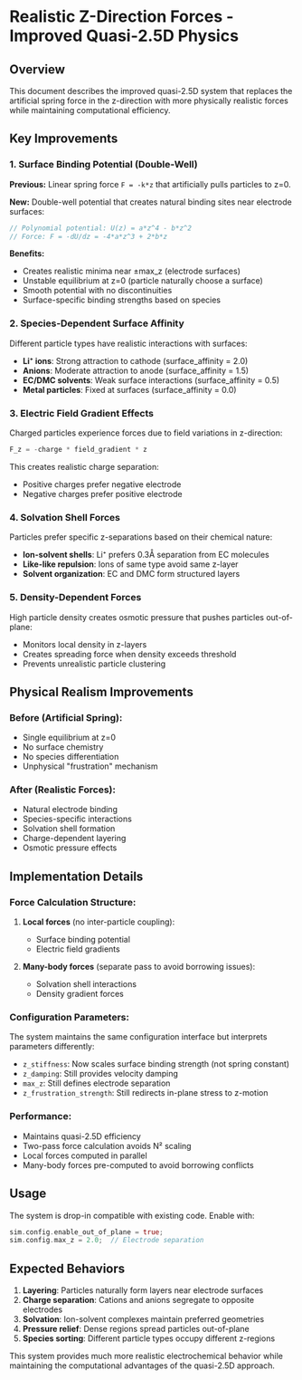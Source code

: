 # Realistic Z-Direction Forces - Improved Quasi-2.5D Physics

## Overview

This document describes the improved quasi-2.5D system that replaces the artificial spring force in the z-direction with more physically realistic forces while maintaining computational efficiency.

## Key Improvements

### 1. **Surface Binding Potential (Double-Well)**

**Previous:** Linear spring force `F = -k*z` that artificially pulls particles to z=0.

**New:** Double-well potential that creates natural binding sites near electrode surfaces:

```rust
// Polynomial potential: U(z) = a*z^4 - b*z^2 
// Force: F = -dU/dz = -4*a*z^3 + 2*b*z
```

**Benefits:**
- Creates realistic minima near ±max_z (electrode surfaces)
- Unstable equilibrium at z=0 (particle naturally choose a surface)
- Smooth potential with no discontinuities
- Surface-specific binding strengths based on species

### 2. **Species-Dependent Surface Affinity**

Different particle types have realistic interactions with surfaces:

- **Li⁺ ions**: Strong attraction to cathode (surface_affinity = 2.0)
- **Anions**: Moderate attraction to anode (surface_affinity = 1.5)  
- **EC/DMC solvents**: Weak surface interactions (surface_affinity = 0.5)
- **Metal particles**: Fixed at surfaces (surface_affinity = 0.0)

### 3. **Electric Field Gradient Effects**

Charged particles experience forces due to field variations in z-direction:

```rust
F_z = -charge * field_gradient * z
```

This creates realistic charge separation:
- Positive charges prefer negative electrode
- Negative charges prefer positive electrode

### 4. **Solvation Shell Forces**

Particles prefer specific z-separations based on their chemical nature:

- **Ion-solvent shells**: Li⁺ prefers 0.3Å separation from EC molecules
- **Like-like repulsion**: Ions of same type avoid same z-layer
- **Solvent organization**: EC and DMC form structured layers

### 5. **Density-Dependent Forces**

High particle density creates osmotic pressure that pushes particles out-of-plane:

- Monitors local density in z-layers
- Creates spreading force when density exceeds threshold
- Prevents unrealistic particle clustering

## Physical Realism Improvements

### **Before (Artificial Spring):**
- Single equilibrium at z=0
- No surface chemistry
- No species differentiation
- Unphysical "frustration" mechanism

### **After (Realistic Forces):**
- Natural electrode binding
- Species-specific interactions  
- Solvation shell formation
- Charge-dependent layering
- Osmotic pressure effects

## Implementation Details

### **Force Calculation Structure:**

1. **Local forces** (no inter-particle coupling):
   - Surface binding potential
   - Electric field gradients

2. **Many-body forces** (separate pass to avoid borrowing issues):
   - Solvation shell interactions
   - Density gradient forces

### **Configuration Parameters:**

The system maintains the same configuration interface but interprets parameters differently:

- `z_stiffness`: Now scales surface binding strength (not spring constant)
- `z_damping`: Still provides velocity damping
- `max_z`: Still defines electrode separation
- `z_frustration_strength`: Still redirects in-plane stress to z-motion

### **Performance:**

- Maintains quasi-2.5D efficiency
- Two-pass force calculation avoids N² scaling
- Local forces computed in parallel
- Many-body forces pre-computed to avoid borrowing conflicts

## Usage

The system is drop-in compatible with existing code. Enable with:

```rust
sim.config.enable_out_of_plane = true;
sim.config.max_z = 2.0;  // Electrode separation
```

## Expected Behaviors

1. **Layering**: Particles naturally form layers near electrode surfaces
2. **Charge separation**: Cations and anions segregate to opposite electrodes  
3. **Solvation**: Ion-solvent complexes maintain preferred geometries
4. **Pressure relief**: Dense regions spread particles out-of-plane
5. **Species sorting**: Different particle types occupy different z-regions

This system provides much more realistic electrochemical behavior while maintaining the computational advantages of the quasi-2.5D approach.
